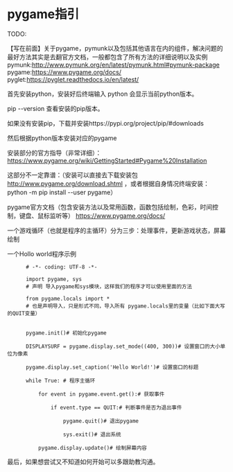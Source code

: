# pygame指引

TODO:

【写在前面】关于pygame，pymunk以及包括其他语言在内的组件，解决问题的最好方法其实是去翻官方文档，一般都包含了所有方法的详细说明以及实例
pymunk:http://www.pymunk.org/en/latest/pymunk.html#pymunk-package
pygame:https://www.pygame.org/docs/
pyglet:https://pyglet.readthedocs.io/en/latest/

首先安装python，安装好后终端输入 python 会显示当前python版本。

pip --version  查看安装的pip版本。

如果没有安装pip，下载并安装https://pypi.org/project/pip/#downloads

然后根据python版本安装对应的pygame

安装部分的官方指导（非常详细）：https://www.pygame.org/wiki/GettingStarted#Pygame%20Installation

这部分不一定靠谱：（安装可以直接去下载安装包 http://www.pygame.org/download.shtml ，或者根据自身情况终端安装：
python -m pip install --user pygame）

pygame官方文档（包含安装方法以及常用函数，函数包括绘制，色彩，时间控制，键盘、鼠标监听等）
https://www.pygame.org/docs/

一个游戏循环（也就是程序的主循环）分为三步：处理事件，更新游戏状态，屏幕绘制

一个Hollo world程序示例

          # -*- coding: UTF-8 -*-

          import pygame, sys 
          # 声明 导入pygame和sys模块，这样我们的程序才可以使用里面的方法

          from pygame.locals import *
          # 也是声明导入，只是形式不同，导入所有 pygame.locals里的变量（比如下面大写的QUIT变量）


          pygame.init()# 初始化pygame

          DISPLAYSURF = pygame.display.set_mode((400, 300))# 设置窗口的大小单位为像素

          pygame.display.set_caption('Hello World!')# 设置窗口的标题

          while True: # 程序主循环

              for event in pygame.event.get():# 获取事件

                  if event.type == QUIT:# 判断事件是否为退出事件

                      pygame.quit()# 退出pygame

                      sys.exit()# 退出系统

              pygame.display.update()# 绘制屏幕内容


最后，如果想尝试又不知道如何开始可以多跟助教沟通。
